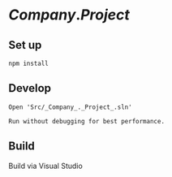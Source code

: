 _Company_._Project_
==============

## Set up

    npm install

## Develop

    Open 'Src/_Company_._Project_.sln'

    Run without debugging for best performance.

## Build

   Build via Visual Studio
